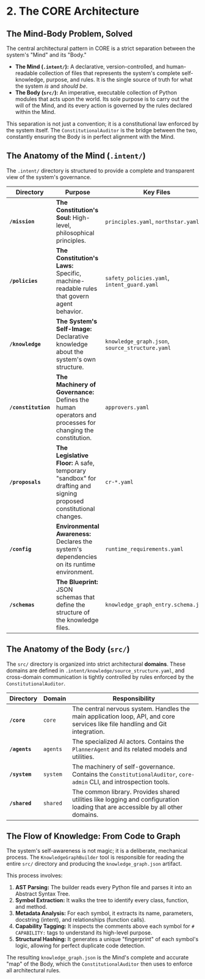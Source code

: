 # 2. The CORE Architecture

## The Mind-Body Problem, Solved

The central architectural pattern in CORE is a strict separation between the system's "Mind" and its "Body."

-   **The Mind (`.intent/`):** A declarative, version-controlled, and human-readable collection of files that represents the system's complete self-knowledge, purpose, and rules. It is the single source of truth for what the system *is* and *should be*.
-   **The Body (`src/`):** An imperative, executable collection of Python modules that acts upon the world. Its sole purpose is to carry out the will of the Mind, and its every action is governed by the rules declared within the Mind.

This separation is not just a convention; it is a constitutional law enforced by the system itself. The `ConstitutionalAuditor` is the bridge between the two, constantly ensuring the Body is in perfect alignment with the Mind.

## The Anatomy of the Mind (`.intent/`)

The `.intent/` directory is structured to provide a complete and transparent view of the system's governance.

| Directory | Purpose | Key Files |
|---|---|---|
| **`/mission`** | **The Constitution's Soul:** High-level, philosophical principles. | `principles.yaml`, `northstar.yaml` |
| **`/policies`** | **The Constitution's Laws:** Specific, machine-readable rules that govern agent behavior. | `safety_policies.yaml`, `intent_guard.yaml` |
| **`/knowledge`** | **The System's Self-Image:** Declarative knowledge about the system's own structure. | `knowledge_graph.json`, `source_structure.yaml` |
| **`/constitution`** | **The Machinery of Governance:** Defines the human operators and processes for changing the constitution. | `approvers.yaml` |
| **`/proposals`** | **The Legislative Floor:** A safe, temporary "sandbox" for drafting and signing proposed constitutional changes. | `cr-*.yaml` |
| **`/config`** | **Environmental Awareness:** Declares the system's dependencies on its runtime environment. | `runtime_requirements.yaml` |
| **`/schemas`** | **The Blueprint:** JSON schemas that define the structure of the knowledge files. | `knowledge_graph_entry.schema.json` |

## The Anatomy of the Body (`src/`)

The `src/` directory is organized into strict architectural **domains**. These domains are defined in `.intent/knowledge/source_structure.yaml`, and cross-domain communication is tightly controlled by rules enforced by the `ConstitutionalAuditor`.

| Directory | Domain | Responsibility |
|---|---|---|
| **`/core`** | `core` | The central nervous system. Handles the main application loop, API, and core services like file handling and Git integration. |
| **`/agents`** | `agents` | The specialized AI actors. Contains the `PlannerAgent` and its related models and utilities. |
| **`/system`** | `system` | The machinery of self-governance. Contains the `ConstitutionalAuditor`, `core-admin` CLI, and introspection tools. |
| **`/shared`** | `shared` | The common library. Provides shared utilities like logging and configuration loading that are accessible by all other domains. |

## The Flow of Knowledge: From Code to Graph

The system's self-awareness is not magic; it is a deliberate, mechanical process. The `KnowledgeGraphBuilder` tool is responsible for reading the entire `src/` directory and producing the `knowledge_graph.json` artifact.

This process involves:
1.  **AST Parsing:** The builder reads every Python file and parses it into an Abstract Syntax Tree.
2.  **Symbol Extraction:** It walks the tree to identify every class, function, and method.
3.  **Metadata Analysis:** For each symbol, it extracts its name, parameters, docstring (intent), and relationships (function calls).
4.  **Capability Tagging:** It inspects the comments above each symbol for `# CAPABILITY:` tags to understand its high-level purpose.
5.  **Structural Hashing:** It generates a unique "fingerprint" of each symbol's logic, allowing for perfect duplicate code detection.

The resulting `knowledge_graph.json` is the Mind's complete and accurate "map" of the Body, which the `ConstitutionalAuditor` then uses to enforce all architectural rules.